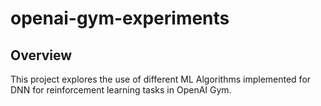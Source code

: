 # openai-gym-experiments

## Overview

This project explores the use of different ML Algorithms implemented for DNN for reinforcement learning tasks in OpenAI Gym.
